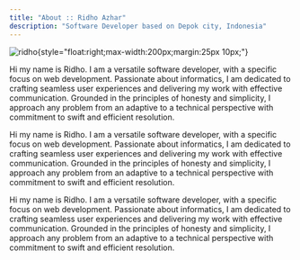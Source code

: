 ```yaml
---
title: "About :: Ridho Azhar"
description: "Software Developer based on Depok city, Indonesia"
---
```


<!-- WIP: finalize content -->

![ridho](/img/me.jpg){style="float:right;max-width:200px;margin:25px 10px;"}

Hi my name is Ridho. I am a versatile software developer, with a specific focus on web development. Passionate about informatics, I am dedicated to crafting seamless user experiences and delivering my work with effective communication.
Grounded in the principles of honesty and simplicity, I approach any problem from an adaptive to a technical perspective with commitment to swift and efficient resolution.

Hi my name is Ridho. I am a versatile software developer, with a specific focus on web development. Passionate about informatics, I am dedicated to crafting seamless user experiences and delivering my work with effective communication.
Grounded in the principles of honesty and simplicity, I approach any problem from an adaptive to a technical perspective with commitment to swift and efficient resolution.

Hi my name is Ridho. I am a versatile software developer, with a specific focus on web development. Passionate about informatics, I am dedicated to crafting seamless user experiences and delivering my work with effective communication.
Grounded in the principles of honesty and simplicity, I approach any problem from an adaptive to a technical perspective with commitment to swift and efficient resolution.
